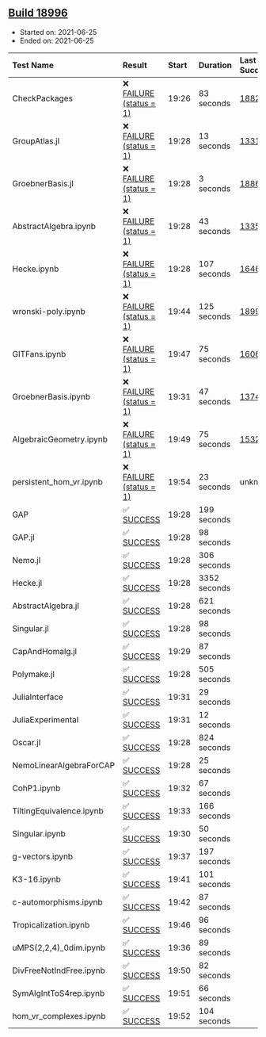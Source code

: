 ## [Build 18996](https://oscarci.mathematik.uni-kl.de/job/oscar/18996/)

* Started on: 2021-06-25
* Ended on: 2021-06-25

| Test Name    | Result | Start | Duration | Last Success | First Failure |
|:-------------|:-------|:------|:---------|:-------------|:--------------|
| CheckPackages | ❌ [FAILURE (status = 1)](https://oscarci.mathematik.uni-kl.de/job/oscar/18996/artifact/logs/build-18996/CheckPackages.log) | 19:26 | 83 seconds | [18822](https://oscarci.mathematik.uni-kl.de/job/oscar/18822/) | [18823](https://oscarci.mathematik.uni-kl.de/job/oscar/18823/) |
| GroupAtlas.jl | ❌ [FAILURE (status = 1)](https://oscarci.mathematik.uni-kl.de/job/oscar/18996/artifact/logs/build-18996/GroupAtlas.jl.log) | 19:28 | 13 seconds | [13311](https://oscarci.mathematik.uni-kl.de/job/oscar/13311/) | [13312](https://oscarci.mathematik.uni-kl.de/job/oscar/13312/) |
| GroebnerBasis.jl | ❌ [FAILURE (status = 1)](https://oscarci.mathematik.uni-kl.de/job/oscar/18996/artifact/logs/build-18996/GroebnerBasis.jl.log) | 19:28 | 3 seconds | [18864](https://oscarci.mathematik.uni-kl.de/job/oscar/18864/) | [18865](https://oscarci.mathematik.uni-kl.de/job/oscar/18865/) |
| AbstractAlgebra.ipynb | ❌ [FAILURE (status = 1)](https://oscarci.mathematik.uni-kl.de/job/oscar/18996/artifact/logs/build-18996/AbstractAlgebra.ipynb.log) | 19:28 | 43 seconds | [13355](https://oscarci.mathematik.uni-kl.de/job/oscar/13355/) | [13356](https://oscarci.mathematik.uni-kl.de/job/oscar/13356/) |
| Hecke.ipynb | ❌ [FAILURE (status = 1)](https://oscarci.mathematik.uni-kl.de/job/oscar/18996/artifact/logs/build-18996/Hecke.ipynb.log) | 19:28 | 107 seconds | [16463](https://oscarci.mathematik.uni-kl.de/job/oscar/16463/) | [16464](https://oscarci.mathematik.uni-kl.de/job/oscar/16464/) |
| wronski-poly.ipynb | ❌ [FAILURE (status = 1)](https://oscarci.mathematik.uni-kl.de/job/oscar/18996/artifact/logs/build-18996/wronski-poly.ipynb.log) | 19:44 | 125 seconds | [18994](https://oscarci.mathematik.uni-kl.de/job/oscar/18994/) | [18995](https://oscarci.mathematik.uni-kl.de/job/oscar/18995/) |
| GITFans.ipynb | ❌ [FAILURE (status = 1)](https://oscarci.mathematik.uni-kl.de/job/oscar/18996/artifact/logs/build-18996/GITFans.ipynb.log) | 19:47 | 75 seconds | [16068](https://oscarci.mathematik.uni-kl.de/job/oscar/16068/) | [16069](https://oscarci.mathematik.uni-kl.de/job/oscar/16069/) |
| GroebnerBasis.ipynb | ❌ [FAILURE (status = 1)](https://oscarci.mathematik.uni-kl.de/job/oscar/18996/artifact/logs/build-18996/GroebnerBasis.ipynb.log) | 19:31 | 47 seconds | [13748](https://oscarci.mathematik.uni-kl.de/job/oscar/13748/) | [13749](https://oscarci.mathematik.uni-kl.de/job/oscar/13749/) |
| AlgebraicGeometry.ipynb | ❌ [FAILURE (status = 1)](https://oscarci.mathematik.uni-kl.de/job/oscar/18996/artifact/logs/build-18996/AlgebraicGeometry.ipynb.log) | 19:49 | 75 seconds | [15322](https://oscarci.mathematik.uni-kl.de/job/oscar/15322/) | [15323](https://oscarci.mathematik.uni-kl.de/job/oscar/15323/) |
| persistent_hom_vr.ipynb | ❌ [FAILURE (status = 1)](https://oscarci.mathematik.uni-kl.de/job/oscar/18996/artifact/logs/build-18996/persistent_hom_vr.ipynb.log) | 19:54 | 23 seconds | unknown | unknown |
| GAP | ✅ [SUCCESS](https://oscarci.mathematik.uni-kl.de/job/oscar/18996/artifact/logs/build-18996/GAP.log) | 19:28 | 199 seconds |  |  |
| GAP.jl | ✅ [SUCCESS](https://oscarci.mathematik.uni-kl.de/job/oscar/18996/artifact/logs/build-18996/GAP.jl.log) | 19:28 | 98 seconds |  |  |
| Nemo.jl | ✅ [SUCCESS](https://oscarci.mathematik.uni-kl.de/job/oscar/18996/artifact/logs/build-18996/Nemo.jl.log) | 19:28 | 306 seconds |  |  |
| Hecke.jl | ✅ [SUCCESS](https://oscarci.mathematik.uni-kl.de/job/oscar/18996/artifact/logs/build-18996/Hecke.jl.log) | 19:28 | 3352 seconds |  |  |
| AbstractAlgebra.jl | ✅ [SUCCESS](https://oscarci.mathematik.uni-kl.de/job/oscar/18996/artifact/logs/build-18996/AbstractAlgebra.jl.log) | 19:28 | 621 seconds |  |  |
| Singular.jl | ✅ [SUCCESS](https://oscarci.mathematik.uni-kl.de/job/oscar/18996/artifact/logs/build-18996/Singular.jl.log) | 19:28 | 98 seconds |  |  |
| CapAndHomalg.jl | ✅ [SUCCESS](https://oscarci.mathematik.uni-kl.de/job/oscar/18996/artifact/logs/build-18996/CapAndHomalg.jl.log) | 19:29 | 87 seconds |  |  |
| Polymake.jl | ✅ [SUCCESS](https://oscarci.mathematik.uni-kl.de/job/oscar/18996/artifact/logs/build-18996/Polymake.jl.log) | 19:28 | 505 seconds |  |  |
| JuliaInterface | ✅ [SUCCESS](https://oscarci.mathematik.uni-kl.de/job/oscar/18996/artifact/logs/build-18996/JuliaInterface.log) | 19:31 | 29 seconds |  |  |
| JuliaExperimental | ✅ [SUCCESS](https://oscarci.mathematik.uni-kl.de/job/oscar/18996/artifact/logs/build-18996/JuliaExperimental.log) | 19:31 | 12 seconds |  |  |
| Oscar.jl | ✅ [SUCCESS](https://oscarci.mathematik.uni-kl.de/job/oscar/18996/artifact/logs/build-18996/Oscar.jl.log) | 19:28 | 824 seconds |  |  |
| NemoLinearAlgebraForCAP | ✅ [SUCCESS](https://oscarci.mathematik.uni-kl.de/job/oscar/18996/artifact/logs/build-18996/NemoLinearAlgebraForCAP.log) | 19:28 | 25 seconds |  |  |
| CohP1.ipynb | ✅ [SUCCESS](https://oscarci.mathematik.uni-kl.de/job/oscar/18996/artifact/logs/build-18996/CohP1.ipynb.log) | 19:32 | 67 seconds |  |  |
| TiltingEquivalence.ipynb | ✅ [SUCCESS](https://oscarci.mathematik.uni-kl.de/job/oscar/18996/artifact/logs/build-18996/TiltingEquivalence.ipynb.log) | 19:33 | 166 seconds |  |  |
| Singular.ipynb | ✅ [SUCCESS](https://oscarci.mathematik.uni-kl.de/job/oscar/18996/artifact/logs/build-18996/Singular.ipynb.log) | 19:30 | 50 seconds |  |  |
| g-vectors.ipynb | ✅ [SUCCESS](https://oscarci.mathematik.uni-kl.de/job/oscar/18996/artifact/logs/build-18996/g-vectors.ipynb.log) | 19:37 | 197 seconds |  |  |
| K3-16.ipynb | ✅ [SUCCESS](https://oscarci.mathematik.uni-kl.de/job/oscar/18996/artifact/logs/build-18996/K3-16.ipynb.log) | 19:41 | 101 seconds |  |  |
| c-automorphisms.ipynb | ✅ [SUCCESS](https://oscarci.mathematik.uni-kl.de/job/oscar/18996/artifact/logs/build-18996/c-automorphisms.ipynb.log) | 19:42 | 87 seconds |  |  |
| Tropicalization.ipynb | ✅ [SUCCESS](https://oscarci.mathematik.uni-kl.de/job/oscar/18996/artifact/logs/build-18996/Tropicalization.ipynb.log) | 19:46 | 96 seconds |  |  |
| uMPS(2,2,4)_0dim.ipynb | ✅ [SUCCESS](https://oscarci.mathematik.uni-kl.de/job/oscar/18996/artifact/logs/build-18996/uMPS-2-2-4-_0dim.ipynb.log) | 19:36 | 89 seconds |  |  |
| DivFreeNotIndFree.ipynb | ✅ [SUCCESS](https://oscarci.mathematik.uni-kl.de/job/oscar/18996/artifact/logs/build-18996/DivFreeNotIndFree.ipynb.log) | 19:50 | 82 seconds |  |  |
| SymAlgIntToS4rep.ipynb | ✅ [SUCCESS](https://oscarci.mathematik.uni-kl.de/job/oscar/18996/artifact/logs/build-18996/SymAlgIntToS4rep.ipynb.log) | 19:51 | 66 seconds |  |  |
| hom_vr_complexes.ipynb | ✅ [SUCCESS](https://oscarci.mathematik.uni-kl.de/job/oscar/18996/artifact/logs/build-18996/hom_vr_complexes.ipynb.log) | 19:52 | 104 seconds |  |  |
